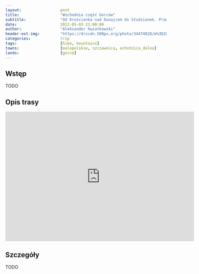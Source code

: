 ```yaml
---
layout:                 post
title:                  "Wschodnia część Gorców"
subtitle:               "Od Krościenka nad Dunajcem do Studzionek. Prawie połowa Głównego Szlaku Beskidzkiego w Gorcach."
date:                   2013-05-03 21:00:00
author:                 "Aleksander Kwiatkowski"
header-ext-img:         "https://drscdn.500px.org/photo/34474028/m%3D2048/95df032502c17261a54d2896d072d890"
categories:             trip
tags:                   [hike, mountains]
towns:                  [malopolskie, szczawnica, ochotnica_dolna]
lands:                  [gorce]
---
```


Wstęp
-----

TODO

Opis trasy
----------

<iframe height='405' width='590' frameborder='0' allowtransparency='true' scrolling='no' src='https://www.strava.com/activities/333336213/embed/18cae72b13e9a3da160961026cda68ef2108c313'></iframe>

Szczegóły
---------

TODO